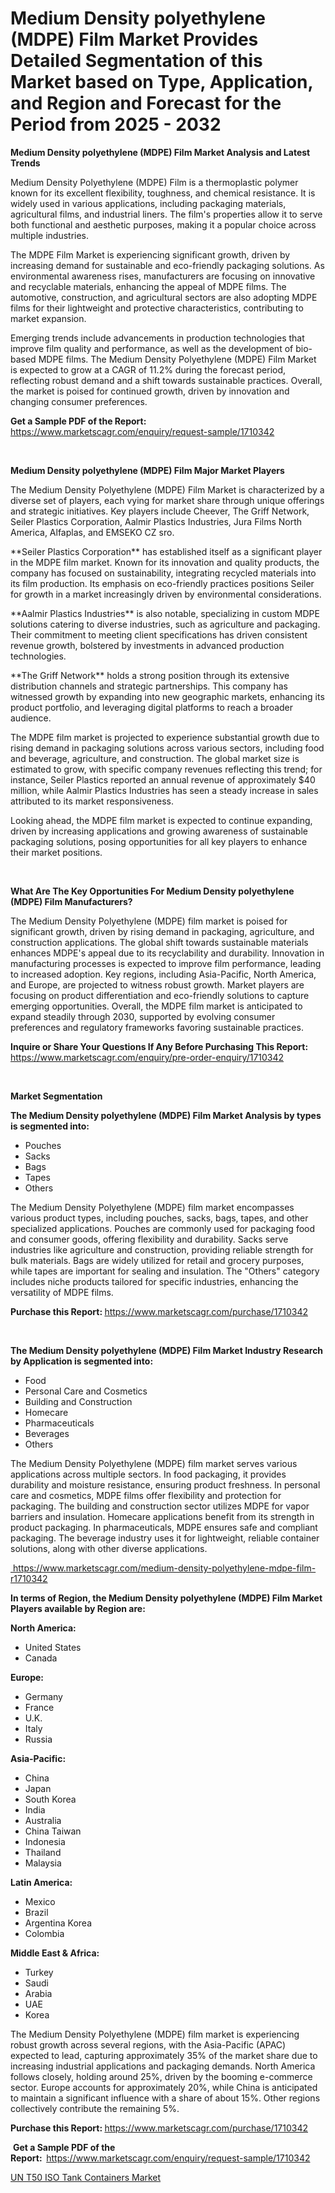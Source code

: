<p><h1>Medium Density polyethylene (MDPE) Film Market Provides Detailed Segmentation of this Market based on Type, Application, and Region and Forecast for the Period from 2025 - 2032</h1></p><p><strong>Medium Density polyethylene (MDPE) Film Market Analysis and Latest Trends</strong></p>
<p><p>Medium Density Polyethylene (MDPE) Film is a thermoplastic polymer known for its excellent flexibility, toughness, and chemical resistance. It is widely used in various applications, including packaging materials, agricultural films, and industrial liners. The film's properties allow it to serve both functional and aesthetic purposes, making it a popular choice across multiple industries.</p><p>The MDPE Film Market is experiencing significant growth, driven by increasing demand for sustainable and eco-friendly packaging solutions. As environmental awareness rises, manufacturers are focusing on innovative and recyclable materials, enhancing the appeal of MDPE films. The automotive, construction, and agricultural sectors are also adopting MDPE films for their lightweight and protective characteristics, contributing to market expansion.</p><p>Emerging trends include advancements in production technologies that improve film quality and performance, as well as the development of bio-based MDPE films. The Medium Density Polyethylene (MDPE) Film Market is expected to grow at a CAGR of 11.2% during the forecast period, reflecting robust demand and a shift towards sustainable practices. Overall, the market is poised for continued growth, driven by innovation and changing consumer preferences.</p></p>
<p><strong>Get a Sample PDF of the Report:&nbsp;</strong> <a href="https://www.marketscagr.com/enquiry/request-sample/1710342?utm_campaign=2804&utm_medium=2&utm_source=Github&utm_content=ia&utm_term=27032025&utm_id=medium-density-polyethylene-mdpe-film">https://www.marketscagr.com/enquiry/request-sample/1710342</a></p>
<p>&nbsp;</p>
<p><strong>Medium Density polyethylene (MDPE) Film Major Market Players</strong></p>
<p><p>The Medium Density Polyethylene (MDPE) Film Market is characterized by a diverse set of players, each vying for market share through unique offerings and strategic initiatives. Key players include Cheever, The Griff Network, Seiler Plastics Corporation, Aalmir Plastics Industries, Jura Films North America, Alfaplas, and EMSEKO CZ sro.</p><p>**Seiler Plastics Corporation** has established itself as a significant player in the MDPE film market. Known for its innovation and quality products, the company has focused on sustainability, integrating recycled materials into its film production. Its emphasis on eco-friendly practices positions Seiler for growth in a market increasingly driven by environmental considerations.</p><p>**Aalmir Plastics Industries** is also notable, specializing in custom MDPE solutions catering to diverse industries, such as agriculture and packaging. Their commitment to meeting client specifications has driven consistent revenue growth, bolstered by investments in advanced production technologies.</p><p>**The Griff Network** holds a strong position through its extensive distribution channels and strategic partnerships. This company has witnessed growth by expanding into new geographic markets, enhancing its product portfolio, and leveraging digital platforms to reach a broader audience.</p><p>The MDPE film market is projected to experience substantial growth due to rising demand in packaging solutions across various sectors, including food and beverage, agriculture, and construction. The global market size is estimated to grow, with specific company revenues reflecting this trend; for instance, Seiler Plastics reported an annual revenue of approximately $40 million, while Aalmir Plastics Industries has seen a steady increase in sales attributed to its market responsiveness.</p><p>Looking ahead, the MDPE film market is expected to continue expanding, driven by increasing applications and growing awareness of sustainable packaging solutions, posing opportunities for all key players to enhance their market positions.</p></p>
<p>&nbsp;</p>
<p><strong>What Are The Key Opportunities For Medium Density polyethylene (MDPE) Film Manufacturers?</strong></p>
<p><p>The Medium Density Polyethylene (MDPE) film market is poised for significant growth, driven by rising demand in packaging, agriculture, and construction applications. The global shift towards sustainable materials enhances MDPE's appeal due to its recyclability and durability. Innovation in manufacturing processes is expected to improve film performance, leading to increased adoption. Key regions, including Asia-Pacific, North America, and Europe, are projected to witness robust growth. Market players are focusing on product differentiation and eco-friendly solutions to capture emerging opportunities. Overall, the MDPE film market is anticipated to expand steadily through 2030, supported by evolving consumer preferences and regulatory frameworks favoring sustainable practices.</p></p>
<p><strong>Inquire or Share Your Questions If Any Before Purchasing This Report:</strong> <a href="https://www.marketscagr.com/enquiry/pre-order-enquiry/1710342?utm_campaign=2804&utm_medium=2&utm_source=Github&utm_content=ia&utm_term=27032025&utm_id=medium-density-polyethylene-mdpe-film">https://www.marketscagr.com/enquiry/pre-order-enquiry/1710342</a></p>
<p>&nbsp;</p>
<p><strong>Market Segmentation</strong></p>
<p><strong>The Medium Density polyethylene (MDPE) Film Market Analysis by types is segmented into:</strong></p>
<p><ul><li>Pouches</li><li>Sacks</li><li>Bags</li><li>Tapes</li><li>Others</li></ul></p>
<p><p>The Medium Density Polyethylene (MDPE) film market encompasses various product types, including pouches, sacks, bags, tapes, and other specialized applications. Pouches are commonly used for packaging food and consumer goods, offering flexibility and durability. Sacks serve industries like agriculture and construction, providing reliable strength for bulk materials. Bags are widely utilized for retail and grocery purposes, while tapes are important for sealing and insulation. The "Others" category includes niche products tailored for specific industries, enhancing the versatility of MDPE films.</p></p>
<p><strong>Purchase this Report:&nbsp;</strong><a href="https://www.marketscagr.com/purchase/1710342?utm_campaign=2804&utm_medium=2&utm_source=Github&utm_content=ia&utm_term=27032025&utm_id=medium-density-polyethylene-mdpe-film">https://www.marketscagr.com/purchase/1710342</a></p>
<p>&nbsp;</p>
<p><strong>The Medium Density polyethylene (MDPE) Film Market Industry Research by Application is segmented into:</strong></p>
<p><ul><li>Food</li><li>Personal Care and Cosmetics</li><li>Building and Construction</li><li>Homecare</li><li>Pharmaceuticals</li><li>Beverages</li><li>Others</li></ul></p>
<p><p>The Medium Density Polyethylene (MDPE) film market serves various applications across multiple sectors. In food packaging, it provides durability and moisture resistance, ensuring product freshness. In personal care and cosmetics, MDPE films offer flexibility and protection for packaging. The building and construction sector utilizes MDPE for vapor barriers and insulation. Homecare applications benefit from its strength in product packaging. In pharmaceuticals, MDPE ensures safe and compliant packaging. The beverage industry uses it for lightweight, reliable container solutions, along with other diverse applications.</p></p>
<p><a href="https://www.marketscagr.com/medium-density-polyethylene-mdpe-film-r1710342?utm_campaign=2804&utm_medium=2&utm_source=Github&utm_content=ia&utm_term=27032025&utm_id=medium-density-polyethylene-mdpe-film">&nbsp;https://www.marketscagr.com/medium-density-polyethylene-mdpe-film-r1710342</a></p>
<p><strong>In terms of Region, the Medium Density polyethylene (MDPE) Film Market Players available by Region are:</strong></p>
<p>
    <p> <strong> North America: </strong>
        <ul>
            <li>United States</li>
            <li>Canada</li>
        </ul>
        </p> 
    <p> <strong> Europe: </strong>
        <ul>
            <li>Germany</li>
            <li>France</li>
            <li>U.K.</li>
            <li>Italy</li>
            <li>Russia</li>
        </ul>
        </p> 
    <p> <strong> Asia-Pacific: </strong>
        <ul>
            <li>China</li>
            <li>Japan</li>
            <li>South Korea</li>
            <li>India</li>
            <li>Australia</li>
            <li>China Taiwan</li>
            <li>Indonesia</li>
            <li>Thailand</li>
            <li>Malaysia</li>
        </ul>
        </p> 
    <p> <strong> Latin America: </strong>
        <ul>
            <li>Mexico</li>
            <li>Brazil</li>
            <li>Argentina Korea</li>
            <li>Colombia</li>
        </ul>
        </p> 
    <p> <strong> Middle East & Africa: </strong>
        <ul>
            <li>Turkey</li>
            <li>Saudi</li>
            <li>Arabia</li>
            <li>UAE</li>
            <li>Korea</li>
        </ul>
    </p>
    </p>
<p><p>The Medium Density Polyethylene (MDPE) film market is experiencing robust growth across several regions, with the Asia-Pacific (APAC) expected to lead, capturing approximately 35% of the market share due to increasing industrial applications and packaging demands. North America follows closely, holding around 25%, driven by the booming e-commerce sector. Europe accounts for approximately 20%, while China is anticipated to maintain a significant influence with a share of about 15%. Other regions collectively contribute the remaining 5%.</p></p>
<p><strong>Purchase this Report: </strong><a href="https://www.marketscagr.com/purchase/1710342?utm_campaign=2804&utm_medium=2&utm_source=Github&utm_content=ia&utm_term=27032025&utm_id=medium-density-polyethylene-mdpe-film">https://www.marketscagr.com/purchase/1710342</a></p>
<p>&nbsp;<strong>Get a Sample PDF of the Report:&nbsp;&nbsp;</strong><a href="https://www.marketscagr.com/enquiry/request-sample/1710342?utm_campaign=2804&utm_medium=2&utm_source=Github&utm_content=ia&utm_term=27032025&utm_id=medium-density-polyethylene-mdpe-film">https://www.marketscagr.com/enquiry/request-sample/1710342</a></p>
<p><strong></strong></p>
<p><p><a href="https://github.com/baheraennika/Market-Research-Report-List-1/blob/main/un-t50-iso-tank-containers-market.md?utm_campaign=2804&utm_medium=2&utm_source=Github&utm_content=ia&utm_term=27032025&utm_id=medium-density-polyethylene-mdpe-film">UN T50 ISO Tank Containers Market</a></p></p>